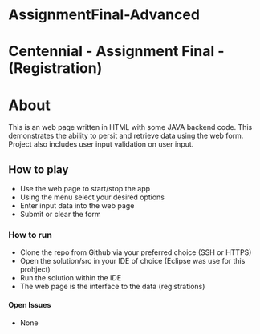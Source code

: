 AssignmentFinal-Advanced
=

Centennial - Assignment Final - (Registration)
=

# About
This is an web page written in HTML with some JAVA backend code.  This demonstrates the ability to persit and retrieve data using the web form.  Project also includes user input validation on user input.


## How to play
* Use the web page to start/stop the app
* Using the menu select your desired options
* Enter input data into the web page
* Submit or clear the form


### How to run
* Clone the repo from Github via your preferred choice (SSH or HTTPS)
* Open the solution/src in your IDE of choice (Eclipse was use for this prohject)
* Run the solution within the IDE
* The web page is the interface to the data (registrations)


#### Open Issues
* None
